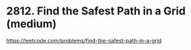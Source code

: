 # 2812. Find the Safest Path in a Grid (medium)

https://leetcode.com/problems/find-the-safest-path-in-a-grid
